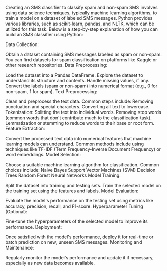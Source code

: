 Creating an SMS classifier to classify spam and non-spam SMS involves using data science techniques, typically machine learning algorithms, to train a model on a dataset of labeled SMS messages. Python provides various libraries, such as scikit-learn, pandas, and NLTK, which can be utilized for this task. Below is a step-by-step explanation of how you can build an SMS classifier using Python:

Data Collection:

Obtain a dataset containing SMS messages labeled as spam or non-spam. You can find datasets for spam classification on platforms like Kaggle or other research repositories.
Data Preprocessing:

Load the dataset into a Pandas DataFrame.
Explore the dataset to understand its structure and contents.
Handle missing values, if any.
Convert the labels (spam or non-spam) into numerical format (e.g., 0 for non-spam, 1 for spam).
Text Preprocessing:

Clean and preprocess the text data. Common steps include:
Removing punctuation and special characters.
Converting all text to lowercase.
Tokenization: Splitting the text into individual words.
Removing stop words (common words that don't contribute much to the classification task).
Lemmatization or stemming to reduce words to their base or root form.
Feature Extraction:

Convert the processed text data into numerical features that machine learning models can understand.
Common methods include using techniques like TF-IDF (Term Frequency-Inverse Document Frequency) or word embeddings.
Model Selection:

Choose a suitable machine learning algorithm for classification. Common choices include:
Naive Bayes
Support Vector Machines (SVM)
Decision Trees
Random Forest
Neural Networks
Model Training:

Split the dataset into training and testing sets.
Train the selected model on the training set using the features and labels.
Model Evaluation:

Evaluate the model's performance on the testing set using metrics like accuracy, precision, recall, and F1-score.
Hyperparameter Tuning (Optional):

Fine-tune the hyperparameters of the selected model to improve its performance.
Deployment:

Once satisfied with the model's performance, deploy it for real-time or batch prediction on new, unseen SMS messages.
Monitoring and Maintenance:

Regularly monitor the model's performance and update it if necessary, especially as new data becomes available.

